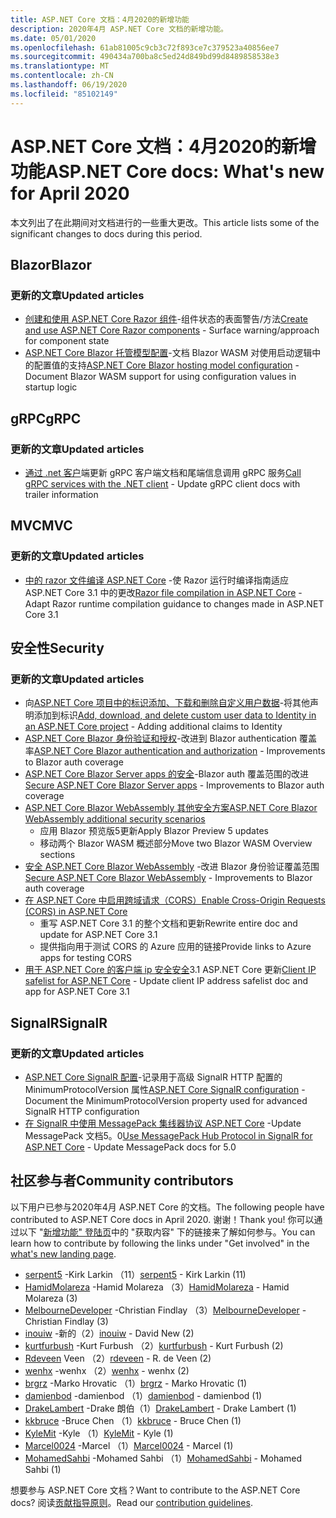 ```yaml
---
title: ASP.NET Core 文档：4月2020的新增功能
description: 2020年4月 ASP.NET Core 文档的新增功能。
ms.date: 05/01/2020
ms.openlocfilehash: 61ab81005c9cb3c72f893ce7c379523a40856ee7
ms.sourcegitcommit: 490434a700ba8c5ed24d849bd99d8489858538e3
ms.translationtype: MT
ms.contentlocale: zh-CN
ms.lasthandoff: 06/19/2020
ms.locfileid: "85102149"
---
```

# <a name="aspnet-core-docs-whats-new-for-april-2020"></a><span data-ttu-id="0efd1-103">ASP.NET Core 文档：4月2020的新增功能</span><span class="sxs-lookup"><span data-stu-id="0efd1-103">ASP.NET Core docs: What's new for April 2020</span></span>

<span data-ttu-id="0efd1-104">本文列出了在此期间对文档进行的一些重大更改。</span><span class="sxs-lookup"><span data-stu-id="0efd1-104">This article lists some of the significant changes to docs during this period.</span></span>

## <a name="blazor"></a><span data-ttu-id="0efd1-105">Blazor</span><span class="sxs-lookup"><span data-stu-id="0efd1-105">Blazor</span></span>

### <a name="updated-articles"></a><span data-ttu-id="0efd1-106">更新的文章</span><span class="sxs-lookup"><span data-stu-id="0efd1-106">Updated articles</span></span>

- <span data-ttu-id="0efd1-107">[创建和使用 ASP.NET Core Razor 组件](../blazor/components/index.md)-组件状态的表面警告/方法</span><span class="sxs-lookup"><span data-stu-id="0efd1-107">[Create and use ASP.NET Core Razor components](../blazor/components/index.md) - Surface warning/approach for component state</span></span>
- <span data-ttu-id="0efd1-108">[ASP.NET Core Blazor 托管模型配置](../blazor/fundamentals/additional-scenarios.md)-文档 Blazor WASM 对使用启动逻辑中的配置值的支持</span><span class="sxs-lookup"><span data-stu-id="0efd1-108">[ASP.NET Core Blazor hosting model configuration](../blazor/fundamentals/additional-scenarios.md) - Document Blazor WASM support for using configuration values in startup logic</span></span>

## <a name="grpc"></a><span data-ttu-id="0efd1-109">gRPC</span><span class="sxs-lookup"><span data-stu-id="0efd1-109">gRPC</span></span>

### <a name="updated-articles"></a><span data-ttu-id="0efd1-110">更新的文章</span><span class="sxs-lookup"><span data-stu-id="0efd1-110">Updated articles</span></span>

- <span data-ttu-id="0efd1-111">[通过 .net 客户](../grpc/client.md)端更新 gRPC 客户端文档和尾端信息调用 gRPC 服务</span><span class="sxs-lookup"><span data-stu-id="0efd1-111">[Call gRPC services with the .NET client](../grpc/client.md) - Update gRPC client docs with trailer information</span></span>

## <a name="mvc"></a><span data-ttu-id="0efd1-112">MVC</span><span class="sxs-lookup"><span data-stu-id="0efd1-112">MVC</span></span>

### <a name="updated-articles"></a><span data-ttu-id="0efd1-113">更新的文章</span><span class="sxs-lookup"><span data-stu-id="0efd1-113">Updated articles</span></span>

- <span data-ttu-id="0efd1-114">[中的 razor 文件编译 ASP.NET Core](../mvc/views/view-compilation.md) -使 Razor 运行时编译指南适应 ASP.NET Core 3.1 中的更改</span><span class="sxs-lookup"><span data-stu-id="0efd1-114">[Razor file compilation in ASP.NET Core](../mvc/views/view-compilation.md) - Adapt Razor runtime compilation guidance to changes made in ASP.NET Core 3.1</span></span>

## <a name="security"></a><span data-ttu-id="0efd1-115">安全性</span><span class="sxs-lookup"><span data-stu-id="0efd1-115">Security</span></span>

### <a name="updated-articles"></a><span data-ttu-id="0efd1-116">更新的文章</span><span class="sxs-lookup"><span data-stu-id="0efd1-116">Updated articles</span></span>

- <span data-ttu-id="0efd1-117">向[ASP.NET Core 项目中的标识添加、下载和删除自定义用户数据](../security/authentication/add-user-data.md)-将其他声明添加到标识</span><span class="sxs-lookup"><span data-stu-id="0efd1-117">[Add, download, and delete custom user data to Identity in an ASP.NET Core project](../security/authentication/add-user-data.md) - Adding additional claims to Identity</span></span>
- <span data-ttu-id="0efd1-118">[ASP.NET Core Blazor 身份验证和授权](../blazor/security/index.md)-改进到 Blazor authentication 覆盖率</span><span class="sxs-lookup"><span data-stu-id="0efd1-118">[ASP.NET Core Blazor authentication and authorization](../blazor/security/index.md) - Improvements to Blazor auth coverage</span></span>
- <span data-ttu-id="0efd1-119">[ASP.NET Core Blazor Server apps 的安全](../blazor/security/server/index.md)-Blazor auth 覆盖范围的改进</span><span class="sxs-lookup"><span data-stu-id="0efd1-119">[Secure ASP.NET Core Blazor Server apps](../blazor/security/server/index.md) - Improvements to Blazor auth coverage</span></span>
- [<span data-ttu-id="0efd1-120">ASP.NET Core Blazor WebAssembly 其他安全方案</span><span class="sxs-lookup"><span data-stu-id="0efd1-120">ASP.NET Core Blazor WebAssembly additional security scenarios</span></span>](../blazor/security/webassembly/additional-scenarios.md)
  - <span data-ttu-id="0efd1-121">应用 Blazor 预览版5更新</span><span class="sxs-lookup"><span data-stu-id="0efd1-121">Apply Blazor Preview 5 updates</span></span>
  - <span data-ttu-id="0efd1-122">移动两个 Blazor WASM 概述部分</span><span class="sxs-lookup"><span data-stu-id="0efd1-122">Move two Blazor WASM Overview sections</span></span>
- <span data-ttu-id="0efd1-123">[安全 ASP.NET Core Blazor WebAssembly](../blazor/security/webassembly/index.md) -改进 Blazor 身份验证覆盖范围</span><span class="sxs-lookup"><span data-stu-id="0efd1-123">[Secure ASP.NET Core Blazor WebAssembly](../blazor/security/webassembly/index.md) - Improvements to Blazor auth coverage</span></span>
- [<span data-ttu-id="0efd1-124">在 ASP.NET Core 中启用跨域请求（CORS）</span><span class="sxs-lookup"><span data-stu-id="0efd1-124">Enable Cross-Origin Requests (CORS) in ASP.NET Core</span></span>](../security/cors.md)
  - <span data-ttu-id="0efd1-125">重写 ASP.NET Core 3.1 的整个文档和更新</span><span class="sxs-lookup"><span data-stu-id="0efd1-125">Rewrite entire doc and update for ASP.NET Core 3.1</span></span>
  - <span data-ttu-id="0efd1-126">提供指向用于测试 CORS 的 Azure 应用的链接</span><span class="sxs-lookup"><span data-stu-id="0efd1-126">Provide links to Azure apps for testing CORS</span></span>
- <span data-ttu-id="0efd1-127">[用于 ASP.NET Core 的客户端 ip 安全安全](../security/ip-safelist.md)3.1 ASP.NET Core 更新</span><span class="sxs-lookup"><span data-stu-id="0efd1-127">[Client IP safelist for ASP.NET Core](../security/ip-safelist.md) - Update client IP address safelist doc and app for ASP.NET Core 3.1</span></span>

## <a name="signalr"></a><span data-ttu-id="0efd1-128">SignalR</span><span class="sxs-lookup"><span data-stu-id="0efd1-128">SignalR</span></span>

### <a name="updated-articles"></a><span data-ttu-id="0efd1-129">更新的文章</span><span class="sxs-lookup"><span data-stu-id="0efd1-129">Updated articles</span></span>

- <span data-ttu-id="0efd1-130">[ASP.NET Core SignalR 配置](../signalr/configuration.md)-记录用于高级 SignalR HTTP 配置的 MinimumProtocolVersion 属性</span><span class="sxs-lookup"><span data-stu-id="0efd1-130">[ASP.NET Core SignalR configuration](../signalr/configuration.md) - Document the MinimumProtocolVersion property used for advanced SignalR HTTP configuration</span></span>
- <span data-ttu-id="0efd1-131">[在 SignalR 中使用 MessagePack 集线器协议 ASP.NET Core](../signalr/messagepackhubprotocol.md) -Update MessagePack 文档5。0</span><span class="sxs-lookup"><span data-stu-id="0efd1-131">[Use MessagePack Hub Protocol in SignalR for ASP.NET Core](../signalr/messagepackhubprotocol.md) - Update MessagePack docs for 5.0</span></span>

## <a name="community-contributors"></a><span data-ttu-id="0efd1-132">社区参与者</span><span class="sxs-lookup"><span data-stu-id="0efd1-132">Community contributors</span></span>

<span data-ttu-id="0efd1-133">以下用户已参与2020年4月 ASP.NET Core 的文档。</span><span class="sxs-lookup"><span data-stu-id="0efd1-133">The following people have contributed to ASP.NET Core docs in April 2020.</span></span> <span data-ttu-id="0efd1-134">谢谢！</span><span class="sxs-lookup"><span data-stu-id="0efd1-134">Thank you!</span></span> <span data-ttu-id="0efd1-135">你可以通过以下 "[新增功能" 登陆页](index.yml)中的 "获取内容" 下的链接来了解如何参与。</span><span class="sxs-lookup"><span data-stu-id="0efd1-135">You can learn how to contribute by following the links under "Get involved" in the [what's new landing page](index.yml).</span></span>

- <span data-ttu-id="0efd1-136">[serpent5](https://github.com/serpent5) -Kirk Larkin （11）</span><span class="sxs-lookup"><span data-stu-id="0efd1-136">[serpent5](https://github.com/serpent5) - Kirk Larkin (11)</span></span>
- <span data-ttu-id="0efd1-137">[HamidMolareza](https://github.com/HamidMolareza) -Hamid Molareza （3）</span><span class="sxs-lookup"><span data-stu-id="0efd1-137">[HamidMolareza](https://github.com/HamidMolareza) - Hamid Molareza (3)</span></span>
- <span data-ttu-id="0efd1-138">[MelbourneDeveloper](https://github.com/MelbourneDeveloper) -Christian Findlay （3）</span><span class="sxs-lookup"><span data-stu-id="0efd1-138">[MelbourneDeveloper](https://github.com/MelbourneDeveloper) - Christian Findlay (3)</span></span>
- <span data-ttu-id="0efd1-139">[inouiw](https://github.com/inouiw) -新的（2）</span><span class="sxs-lookup"><span data-stu-id="0efd1-139">[inouiw](https://github.com/inouiw) - David New (2)</span></span>
- <span data-ttu-id="0efd1-140">[kurtfurbush](https://github.com/kurtfurbush) -Kurt Furbush （2）</span><span class="sxs-lookup"><span data-stu-id="0efd1-140">[kurtfurbush](https://github.com/kurtfurbush) - Kurt Furbush (2)</span></span>
- <span data-ttu-id="0efd1-141">[Rdeveen](https://github.com/rdeveen) Veen （2）</span><span class="sxs-lookup"><span data-stu-id="0efd1-141">[rdeveen](https://github.com/rdeveen) - R. de Veen (2)</span></span>
- <span data-ttu-id="0efd1-142">[wenhx](https://github.com/wenhx) -wenhx （2）</span><span class="sxs-lookup"><span data-stu-id="0efd1-142">[wenhx](https://github.com/wenhx) - wenhx (2)</span></span>
- <span data-ttu-id="0efd1-143">[brgrz](https://github.com/brgrz) -Marko Hrovatic （1）</span><span class="sxs-lookup"><span data-stu-id="0efd1-143">[brgrz](https://github.com/brgrz) - Marko Hrovatic (1)</span></span>
- <span data-ttu-id="0efd1-144">[damienbod](https://github.com/damienbod) -damienbod （1）</span><span class="sxs-lookup"><span data-stu-id="0efd1-144">[damienbod](https://github.com/damienbod) - damienbod (1)</span></span>
- <span data-ttu-id="0efd1-145">[DrakeLambert](https://github.com/DrakeLambert) -Drake 朗伯（1）</span><span class="sxs-lookup"><span data-stu-id="0efd1-145">[DrakeLambert](https://github.com/DrakeLambert) - Drake Lambert (1)</span></span>
- <span data-ttu-id="0efd1-146">[kkbruce](https://github.com/kkbruce) -Bruce Chen （1）</span><span class="sxs-lookup"><span data-stu-id="0efd1-146">[kkbruce](https://github.com/kkbruce) - Bruce Chen (1)</span></span>
- <span data-ttu-id="0efd1-147">[KyleMit](https://github.com/KyleMit) -Kyle （1）</span><span class="sxs-lookup"><span data-stu-id="0efd1-147">[KyleMit](https://github.com/KyleMit) - Kyle (1)</span></span>
- <span data-ttu-id="0efd1-148">[Marcel0024](https://github.com/Marcel0024) -Marcel （1）</span><span class="sxs-lookup"><span data-stu-id="0efd1-148">[Marcel0024](https://github.com/Marcel0024) - Marcel (1)</span></span>
- <span data-ttu-id="0efd1-149">[MohamedSahbi](https://github.com/MohamedSahbi) -Mohamed Sahbi （1）</span><span class="sxs-lookup"><span data-stu-id="0efd1-149">[MohamedSahbi](https://github.com/MohamedSahbi) - Mohamed Sahbi (1)</span></span>

<span data-ttu-id="0efd1-150">想要参与 ASP.NET Core 文档？</span><span class="sxs-lookup"><span data-stu-id="0efd1-150">Want to contribute to the ASP.NET Core docs?</span></span> <span data-ttu-id="0efd1-151">阅读[贡献指导原则](https://github.com/dotnet/AspNetCore.Docs/blob/master/CONTRIBUTING.md)。</span><span class="sxs-lookup"><span data-stu-id="0efd1-151">Read our [contribution guidelines](https://github.com/dotnet/AspNetCore.Docs/blob/master/CONTRIBUTING.md).</span></span>
